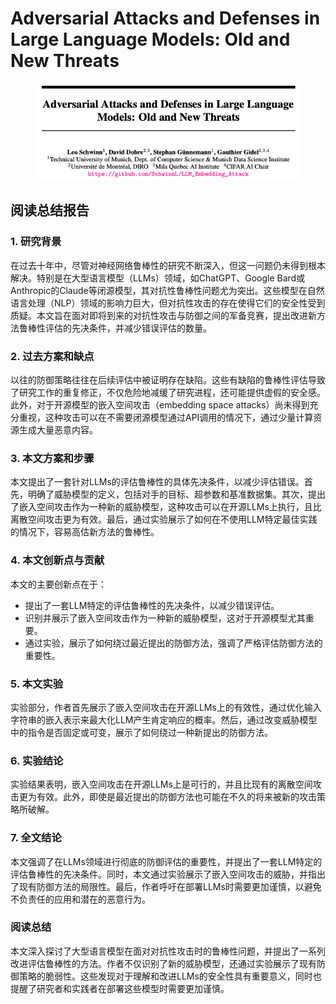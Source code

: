 # Adversarial Attacks and Defenses in Large Language Models: Old and New Threats

<figure><img src="../.gitbook/assets/image (166).png" alt=""><figcaption></figcaption></figure>

## 阅读总结报告

### 1. 研究背景

在过去十年中，尽管对神经网络鲁棒性的研究不断深入，但这一问题仍未得到根本解决。特别是在大型语言模型（LLMs）领域，如ChatGPT、Google Bard或Anthropic的Claude等闭源模型，其对抗性鲁棒性问题尤为突出。这些模型在自然语言处理（NLP）领域的影响力巨大，但对抗性攻击的存在使得它们的安全性受到质疑。本文旨在面对即将到来的对抗性攻击与防御之间的军备竞赛，提出改进新方法鲁棒性评估的先决条件，并减少错误评估的数量。

### 2. 过去方案和缺点

以往的防御策略往往在后续评估中被证明存在缺陷。这些有缺陷的鲁棒性评估导致了研究工作的重复修正，不仅危险地减缓了研究进程，还可能提供虚假的安全感。此外，对于开源模型的嵌入空间攻击（embedding space attacks）尚未得到充分重视，这种攻击可以在不需要闭源模型通过API调用的情况下，通过少量计算资源生成大量恶意内容。

### 3. 本文方案和步骤

本文提出了一套针对LLMs的评估鲁棒性的具体先决条件，以减少评估错误。首先，明确了威胁模型的定义，包括对手的目标、超参数和基准数据集。其次，提出了嵌入空间攻击作为一种新的威胁模型，这种攻击可以在开源LLMs上执行，且比离散空间攻击更为有效。最后，通过实验展示了如何在不使用LLM特定最佳实践的情况下，容易高估新方法的鲁棒性。

### 4. 本文创新点与贡献

本文的主要创新点在于：

* 提出了一套LLM特定的评估鲁棒性的先决条件，以减少错误评估。
* 识别并展示了嵌入空间攻击作为一种新的威胁模型，这对于开源模型尤其重要。
* 通过实验，展示了如何绕过最近提出的防御方法，强调了严格评估防御方法的重要性。

### 5. 本文实验

实验部分，作者首先展示了嵌入空间攻击在开源LLMs上的有效性，通过优化输入字符串的嵌入表示来最大化LLM产生肯定响应的概率。然后，通过改变威胁模型中的指令是否固定或可变，展示了如何绕过一种新提出的防御方法。

### 6. 实验结论

实验结果表明，嵌入空间攻击在开源LLMs上是可行的，并且比现有的离散空间攻击更为有效。此外，即使是最近提出的防御方法也可能在不久的将来被新的攻击策略所破解。

### 7. 全文结论

本文强调了在LLMs领域进行彻底的防御评估的重要性，并提出了一套LLM特定的评估鲁棒性的先决条件。同时，本文通过实验展示了嵌入空间攻击的威胁，并指出了现有防御方法的局限性。最后，作者呼吁在部署LLMs时需要更加谨慎，以避免不负责任的应用和潜在的恶意行为。

### 阅读总结

本文深入探讨了大型语言模型在面对对抗性攻击时的鲁棒性问题，并提出了一系列改进评估鲁棒性的方法。作者不仅识别了新的威胁模型，还通过实验展示了现有防御策略的脆弱性。这些发现对于理解和改进LLMs的安全性具有重要意义，同时也提醒了研究者和实践者在部署这些模型时需要更加谨慎。
